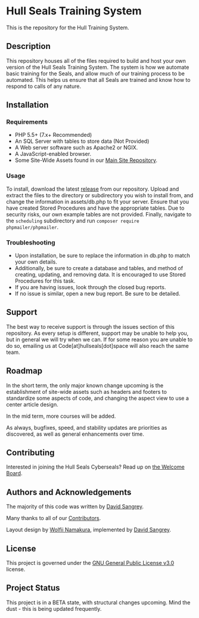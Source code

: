 # Hull Seals Training System

This is the repository for the Hull Training System.

## Description

This repository houses all of the files required to build and host your own version of the Hull Seals Training System. The system is how we automate basic training for the Seals, and allow much of our training process to be automated. This helps us ensure that all Seals are trained and know how to respond to calls of any nature.

## Installation

### Requirements

- PHP 5.5+ (7.x+ Recommended)
- An SQL Server with tables to store data (Not Provided)
- A Web server software such as Apache2 or NGIX.
- A JavaScript-enabled browser.
- Some Site-Wide Assets found in our [Main Site Repository](https://gitlab.com/hull-seals-cyberseals/code/hull-seals-main-site).

### Usage

To install, download the latest [release](https://gitlab.com/hull-seals-cyberseals/code/training-system/-/releases) from our repository. Upload and extract the files to the directory or subdirectory you wish to install from, and change the information in assets/db.php to fit your server. Ensure that you have created Stored Procedures and have the appropriate tables. Due to security risks, our own example tables are not provided. Finally, navigate to the `scheduling` subdirectory and run `composer require phpmailer/phpmailer`.

### Troubleshooting

- Upon installation, be sure to replace the information in db.php to match your own details.
- Additionally, be sure to create a database and tables, and method of creating, updating, and removing data. It is encouraged to use Stored Procedures for this task.
- If you are having issues, look through the closed bug reports.
- If no issue is similar, open a new bug report. Be sure to be detailed.

## Support

The best way to receive support is through the issues section of this repository. As every setup is different, support may be unable to help you, but in general we will try when we can.
If for some reason you are unable to do so, emailing us at Code[at]hullseals[dot]space will also reach the same team.

## Roadmap

In the short term, the only major known change upcoming is the establishment of site-wide assets such as headers and footers to standardize some aspects of code, and changing the aspect view to use a center article design.

In the mid term, more courses will be added.

As always, bugfixes, speed, and stability updates are priorities as discovered, as well as general enhancements over time.

## Contributing

Interested in joining the Hull Seals Cyberseals? Read up on [the Welcome Board](https://gitlab.com/hull-seals-cyberseals/welcome-to-the-hull-seals-devops-board).

## Authors and Acknowledgements

The majority of this code was written by [David Sangrey](https://gitlab.com/Rixxan).

Many thanks to all of our [Contributors](https://gitlab.com/hull-seals-cyberseals/welcome-to-the-hull-seals-devops-board/blob/master/CONTRIBUTORS.md).

Layout design by [Wolfii Namakura](https://gitlab.com/wolfii1), implemented by [David Sangrey](https://gitlab.com/Rixxan).

## License

This project is governed under the [GNU General Public License v3.0](LICENSE) license.

## Project Status

This project is in a BETA state, with structural changes upcoming. Mind the dust - this is being updated frequently.
